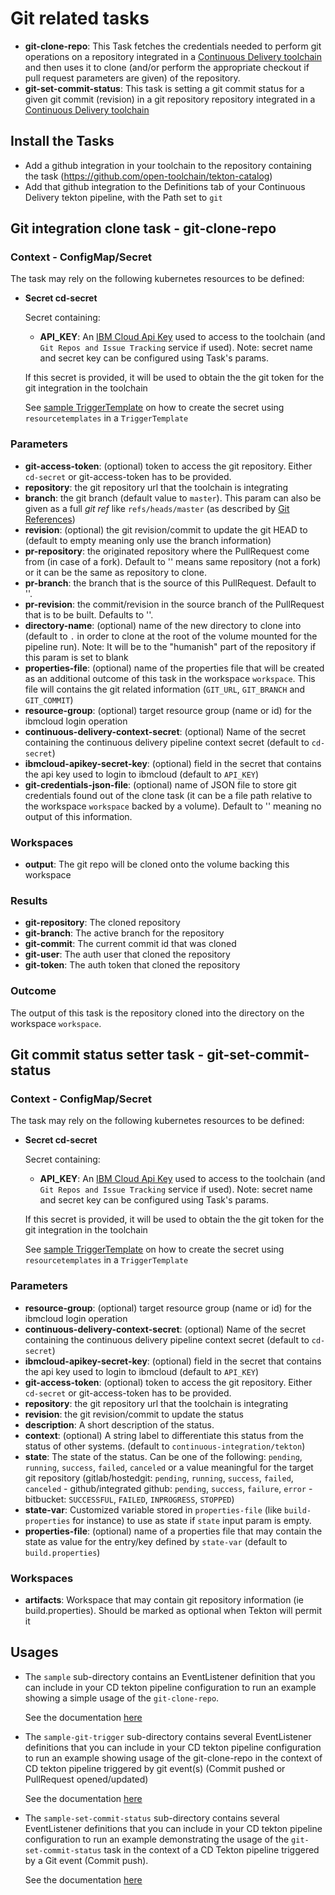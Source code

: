 # Git related tasks

- **git-clone-repo**: This Task fetches the credentials needed to perform git operations on a repository integrated in a [Continuous Delivery toolchain](https://cloud.ibm.com/docs/services/ContinuousDelivery?topic=ContinuousDelivery-toolchains-using) and then uses it to clone (and/or perform the appropriate checkout if pull request parameters are given) of the repository.
- **git-set-commit-status**: This task is setting a git commit status for a given git commit (revision) in a git repository repository integrated in a [Continuous Delivery toolchain](https://cloud.ibm.com/docs/services/ContinuousDelivery?topic=ContinuousDelivery-toolchains-using)

## Install the Tasks
- Add a github integration in your toolchain to the repository containing the task (https://github.com/open-toolchain/tekton-catalog)
- Add that github integration to the Definitions tab of your Continuous Delivery tekton pipeline, with the Path set to `git`

## Git integration clone task - git-clone-repo

### Context - ConfigMap/Secret

  The task may rely on the following kubernetes resources to be defined:

* **Secret cd-secret**

  Secret containing:
  * **API_KEY**: An [IBM Cloud Api Key](https://cloud.ibm.com/iam/apikeys) used to access to the toolchain (and `Git Repos and Issue Tracking` service if used). Note: secret name and secret key can be configured using Task's params.

  If this secret is provided, it will be used to obtain the the git token for the git integration in the toolchain

  See [sample TriggerTemplate](./sample/listener-simple-clone.yaml) on how to create the secret using `resourcetemplates` in a `TriggerTemplate`

### Parameters

* **git-access-token**: (optional) token to access the git repository. Either `cd-secret` or git-access-token has to be provided.
* **repository**: the git repository url that the toolchain is integrating
* **branch**: the git branch (default value to `master`). This param can also be given as a full _git ref_ like `refs/heads/master` (as described by [Git References](https://git-scm.com/book/en/v2/Git-Internals-Git-References))
* **revision**: (optional) the git revision/commit to update the git HEAD to (default to empty meaning only use the branch information)
* **pr-repository**: the originated repository where the PullRequest come from (in case of a fork). Default to '' means same repository (not a fork) or it can be the same as repository to clone.
* **pr-branch**: the branch that is the source of this PullRequest. Default to ''.
* **pr-revision**: the commit/revision in the source branch of the PullRequest that is to be built. Defaults to ''.
* **directory-name**: (optional) name of the new directory to clone into (default to `.` in order to clone at the root of the volume mounted for the pipeline run). Note: It will be to the "humanish" part of the repository if this param is set to blank
* **properties-file**: (optional) name of the properties file that will be created as an additional outcome of this task in the workspace `workspace`. This file will contains the git related information (`GIT_URL`, `GIT_BRANCH` and `GIT_COMMIT`)
* **resource-group**: (optional) target resource group (name or id) for the ibmcloud login operation
* **continuous-delivery-context-secret**: (optional) Name of the secret containing the continuous delivery pipeline context secret (default to `cd-secret`)
* **ibmcloud-apikey-secret-key**: (optional) field in the secret that contains the api key used to login to ibmcloud (default to `API_KEY`)
* **git-credentials-json-file**: (optional) name of JSON file to store git credentials found out of the clone task (it can be a file path relative to the workspace `workspace` backed by a volume). Default to '' meaning no output of this information.

### Workspaces

* **output**: The git repo will be cloned onto the volume backing this workspace

### Results
* **git-repository**: The cloned repository
* **git-branch**: The active branch for the repository
* **git-commit**: The current commit id that was cloned
* **git-user**: The auth user that cloned the repository
* **git-token**: The auth token that cloned the repository

### Outcome
The output of this task is the repository cloned into the directory on the workspace `workspace`.

## Git commit status setter task - git-set-commit-status

### Context - ConfigMap/Secret

  The task may rely on the following kubernetes resources to be defined:

* **Secret cd-secret**

  Secret containing:
  * **API_KEY**: An [IBM Cloud Api Key](https://cloud.ibm.com/iam/apikeys) used to access to the toolchain (and `Git Repos and Issue Tracking` service if used). Note: secret name and secret key can be configured using Task's params.

  If this secret is provided, it will be used to obtain the the git token for the git integration in the toolchain

  See [sample TriggerTemplate](./sample/listener-simple-clone.yaml) on how to create the secret using `resourcetemplates` in a `TriggerTemplate`

### Parameters

* **resource-group**: (optional) target resource group (name or id) for the ibmcloud login operation
* **continuous-delivery-context-secret**: (optional) Name of the secret containing the continuous delivery pipeline context secret (default to `cd-secret`)
* **ibmcloud-apikey-secret-key**: (optional) field in the secret that contains the api key used to login to ibmcloud (default to `API_KEY`)
* **git-access-token**: (optional) token to access the git repository. Either `cd-secret` or git-access-token has to be provided.
* **repository**: the git repository url that the toolchain is integrating
* **revision**: the git revision/commit to update the status
* **description**: A short description of the status.
* **context**: (optional) A string label to differentiate this status from the status of other systems. (default to `continuous-integration/tekton`)
* **state**: The state of the status. Can be one of the following: `pending`, `running`, `success`, `failed`, `canceled` or a value meaningful for the target git repository (gitlab/hostedgit: `pending`, `running`, `success`, `failed`, `canceled` - github/integrated github: `pending`, `success`, `failure`, `error` - bitbucket: `SUCCESSFUL`, `FAILED`, `INPROGRESS`, `STOPPED`)
* **state-var**: Customized variable stored in `properties-file` (like `build-properties` for instance) to use as state if `state` input param is empty.
* **properties-file**: (optional) name of a properties file that may contain the state as value for the entry/key defined by `state-var` (default to `build.properties`)

### Workspaces

* **artifacts**: Workspace that may contain git repository information (ie build.properties). Should be marked as optional when Tekton will permit it

## Usages

- The `sample` sub-directory contains an EventListener definition that you can include in your CD tekton pipeline configuration to run an example showing a simple usage of the `git-clone-repo`.

  See the documentation [here](./sample/README.md)

- The `sample-git-trigger` sub-directory contains several EventListener definitions that you can include in your CD tekton pipeline configuration to run an example showing usage of the git-clone-repo in the context of CD tekton pipeline triggered by git event(s) (Commit pushed or PullRequest opened/updated)

  See the documentation [here](./sample-git-trigger/README.md)

- The `sample-set-commit-status` sub-directory contains several EventListener definitions that you can include in your CD tekton pipeline configuration to run an example demonstrating the usage of the `git-set-commit-status` task in the context of a CD Tekton pipeline triggered by a Git event (Commit push).

  See the documentation [here](./sample-set-commit-status/README.md)

